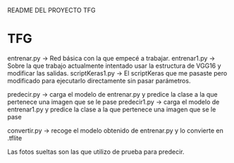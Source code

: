README DEL PROYECTO TFG 
# TFG
entrenar.py -> Red básica con la que empecé a trabajar.
entrenar1.py -> Sobre la que trabajo actualmente intentado usar la estructura de VGG16 y modificar las salidas.
scriptKeras1.py -> El scriptKeras que me pasaste pero modificado para ejecutarlo directamente sin pasar parámetros.

predecir.py -> carga el modelo de entrenar.py y predice la clase a la que pertenece una imagen que se le pase
predecir1.py -> carga el modelo de entrenar1.py y predice la clase a la que pertenece una imagen que se le pase

convertir.py -> recoge el modelo obtenido de entrenar.py y lo convierte en .tflite

Las fotos sueltas son las que utilizo de prueba para predecir.
